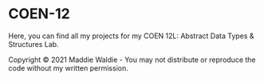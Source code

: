 # COEN-12

Here, you can find all my projects for my COEN 12L: Abstract Data Types & Structures Lab.

Copyright © 2021 Maddie Waldie - You may not distribute or reproduce the code without my written permission.

